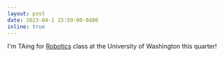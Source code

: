 ```yaml
---
layout: post
date: 2023-04-1 15:59:00-0400
inline: true
---
```


I'm TAing for [Robotics](https://courses.cs.washington.edu/courses/csep590a/23sp/) class at the University of Washington this quarter! 